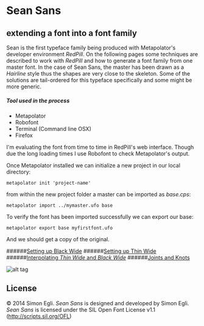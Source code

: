 Sean Sans
====


## extending a font into a font family

Sean is the first typeface family being produced with Metapolator's developer environment *RedPill*. 
On the following pages some techniques are described to work with *RedPill* and how to generate a font family from one master font. In the case of Sean Sans, the master has been drawn as a *Hairline* style thus the shapes are very close to the skeleton. Some of the solutions are tail-ordered for this typeface specifically and some might be more generic.

##### Tool used in the process
- Metapolator
- Robofont
- Terminal (Command line OSX)
- Firefox

I'm evaluating the font from time to time in RedPill's web interface. Though due the long loading times I use Robofont to check Metapolator's output.

Once Metapolator installed we can initialize a new project in our local directory:

	metapolator init 'project-name'

from within the new project folder a master can be imported as *base.cps*:

	metapolator import ../mymaster.ufo base	
	
To verify the font has been imported successfully we can export our base:

	metapolator export base myfirstfont.ufo	

And we should get a copy of the original.



######[Setting up Black Wide](https://github.com/metapolator/sean/blob/master/notes/blackwide.md)
######[Setting up Thin Wide](https://github.com/metapolator/sean/blob/master/notes/thinwide.md)
######[Interpolating *Thin Wide* and *Black Wide*](https://github.com/metapolator/sean/blob/master/notes/interpolating.md)
######[Joints and Knots](https://github.com/metapolator/sean/blob/master/notes/knots.md)


![alt tag](https://raw.githubusercontent.com/metapolator/sean/325e84da9f1dc7b098bcbaa05c8edc651013f73e/sean.png)


## License
© 2014 Simon Egli. *Sean Sans* is designed and developed by Simon Egli. 
*Sean Sans* is licensed under the SIL Open Font License v1.1 (<http://scripts.sil.org/OFL>)


